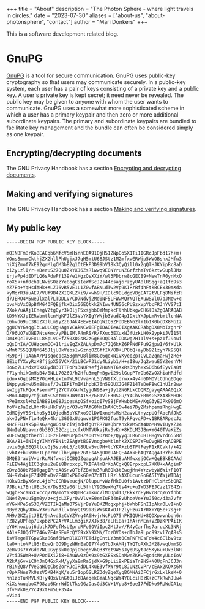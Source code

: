 +++
title = "About"
description = "The Photon Sphere - where light travels in circles."
date = "2023-07-30"
aliases = ["about-us", "about-photonsphere", "contact"]
author = "Mari Donkers"
+++

This is a software development related blog.

# GnuPG

[GnuPG](https://gnupg.org/) is a tool for secure communication. GnuPG uses public-key cryptography so that users may communicate securely. In a public-key system, each user has a pair of keys consisting of a private key and a public key. A user's private key is kept secret; it need never be revealed. The public key may be given to anyone with whom the user wants to communicate. GnuPG uses a somewhat more sophisticated scheme in which a user has a primary keypair and then zero or more additional subordinate keypairs. The primary and subordinate keypairs are bundled to facilitate key management and the bundle can often be considered simply as one keypair.

## Encrypting/decrypting documents

The GNU Privacy Handbook has a section [Encrypting and decrypting documents](https://www.gnupg.org/gph/en/manual/x110.html).

## Making and verifying signatures

The GNU Privacy Handbook has a section [Making and verifying signatures](https://www.gnupg.org/gph/en/manual/x135.html).

## My public key

``` bash
-----BEGIN PGP PUBLIC KEY BLOCK-----

mQINBFmBrKoBEACqb6MfcV5mHsnnE0A91DjH512NpOo5X1Ti1IGRcJpFbd17h+m+
YOns8mmmCkthjZX2hllPhUgjxJ7qH5mtU68JStz1M2mfxwERWjp5WVOBshxJMfw3
hiXjZmof7kE92qrMlgCM3bB2g1OtEkP3D99bV18k3QyQill0x2gQlHJKYipRc8aD
ci2yLzlI/r++DeruS27Qu0ZkYXJ6ZsRlwwq9E0NYruNZGrfzhmTv6kztwGuplJMz
irjwPp4dEDYLQ6sAdwPf139/e1HgzQsXXiY/wl3PDbrw8cGEC89+NewTnR0ynMxO
roX5k+nf0ch1LNviSOzzYe8ogCsIeWfScJ2s44csaj6rzgyUA8lHSqg+aQ1fo9s3
eZ7Eo+YqHsdAHk+XLZJ6vR5VE1L1Z0wfABNLdTw2Vp9KIRrBf4hFtkBCEx30mXda
kyMqrR3auAE7/VUf9B4ZXIQKLZ+i9/xwh9H/IDlc9BLdgqVBgEAT2tVLFq8NsfzR
d7JERO4M5weJlxal7LTDDLV/CD7Ndvj2Md0NF5LFWwMQrNQTEXuwSVlU7pJNow+c
bvsMoVxCBpBfMG4OFQEjfk+Dix56EQtkkZNIwv4UN56cPUSzxVpYbcFRJnYVS7tI
7Xok/uAAj1CnegVZtg0yr3kOljP5xsjbbOYMmpkcFlhhUbkgwCH6lDs2gQARAQAB
tD9NYXJpIERvbmtlcnMgKFJlZ3VsYXIgYWNjb3VudC4pIDxtYXJpLmRvbmtlcnNA
cGhvdG9uc3BoZXJlLm9yZz6JAk4EEwEIADgWIQSZFdDEBN62lY1b1K0bgDX8MbIz
ggUCWYGsqgIbLwULCQgHAgYVCAkKCwIEFgIDAQIeAQIXgAAKCRAbgDX8MbIzgnrP
D/96UO7eDNE7NteKmc/yPBLEMlR4mRS/R/FXuc3EXuxNJfUzkLH0x2ypkiJVI15l
Dm4KQcI0vExLL8SpLvOEfZ50XDGsR2zGg60OQD3AlODKwg2H11lV+s+pz1fJ9owi
bQsDhIA/CUHzcemOC+1lrivEqZxZALNpDm7c7JQ6kKZ6PPNdFFu92jpwI/6fxUlk
wMmtP55QQUQM645J1jU8kVebs1wGznqOZGffIX/8B+LP8bQ+ayDb9Z1zyh7k95Ql
RS9pPjT9Aa6A/PIsqocpcX58gmMU8lim8Gc6qexNiVKyeoZpTCvLaZqnaFwjzRe+
8E1gfYXvyRzK8fjjpX56VCX/21LBCwP31dy4Liyb1/H+sI8u/Jg2wauE5Y2esnYN
BoGq7LLMdxV0kX8ydB30TTPoPs3NUPKefj2HuNKT6KxRs3hyh+xSD6b6fEyvEa8t
F71ynhikGmHsB4/8NLL70269/h2Hfu3mqPnBgwi29slGupPTrOb6ZvOXhiaHRdfd
idnxkOgbsMXE7Oq+HLextnfWL9bVvaHnL5gVN9fXldrwxx4y4n6DMOVlCdhg6Dqe
iWppyuGnwU5m88asf/JwIEFi7mIM1hpbK76n59QUXJG4FZ14TeDeFBwC1hU1r2ww
swIgjTkFQocFsermPTj2YCfVXAnWIyjdN9Ba+j9y1ZNGRLkCDQRZgayqARAA0QiX
SMnTJNQTyrtjCutSCSdtmx3JW9o415R/G81VlE30SGu/Y4ChVFRmsGSzXA3kMHOR
hPeImxsl+hz0AB891e08JioesApOSfxoigI7ySBjFWHwbbME+/KgG3yEJPk906mO
foV+zJa0zL0hrR+uHkPsVjo/O3wb7AfG0MmIhAKCt5w4ei7DyZMshpemzRhgHwgE
EdMQjyV5S+Lho5y31Qjedh5pYKPxo9GlDWIxnqMsMsH2avvLtnyzpUQfAbcRfJkS
akvJyPNxflo4eQkx4knL3G00xUdqwvY1PGPK82fusT9ykPqvqPD+v1BR8ARpecJz
kHcEFuJsk5pBs6/MgWOosFci9jmdHfgOYRR7WKQbrXnxkWMSdA4DoMH9vIUyXZJ4
9NmIebNpavxr0b3EOl52CzgLzcfxUMTVUkajRv3vKn+8KDLM3JBn+Y640TVaKiZs
xUFOwQqotherblJDEz8leHMuPpdHZsO0Y9DzBo+/Qyyq3LR6nUHIH8gVvrd655Bd
BKA/81+6NI4gYIMhYFBN1tZSAgWtBGEVnqgbeMtlnhk2XCSPJWFuQvgHSrqAOBPE
uviv6gk6EQ3ltcvGj5suvbL5/zt8ULw5vd7H+lcYKA+zbSTPlFeyF1xRCvkf/k42
LvhAY+bUk9mBILpermcLlhHympE2GtEsA5gOOqUAEQEAAYkEbAQYAQgAIBYhBJkV
0MQE3raVjVvUrRuANfwxsjOCBQJZgayqAhsuAkAJEBuANfwxsjOCwXQgBBkBCAAd
FiEEW4Aj1IC3qkau2u8i8BrpxcpL7KIFAlmBrKoACgkQ8BrpxcpL7KKU+xAAgimP
zDvz88Ob75QTgagIPrdA8SnvQTbfZBxHu3RuR8Qk3tEwqjMn4W+zwbyW6Wi+F10T
5N+9Yb4+jF74KMhxDvZE4U3xP60kG0eOZdATLLRzlNAXDUcunSoGA5IYAWjWTDAj
HOkvDzByX6vzL4jbPtCERDVeucjN/QlupuMvWzfMkBU0fs1AvtzDFHClsMzSbQRZ
7JBuki7EnlUEc3cY/DsB32a0GfbL5fhlY9DBexMq7ls4+u+uIWD3PEJCzz1764Zn
wQgbFScaNxCxccq77B/moYYS8Q0Rc7mkuc7lMODpd13/Rkx7dEyHvr8rqY6YfhbC
DNe4ZyeUu5gm0y/z+cjcLXFyrOwVlv+E0emIuF34nEvUhoeVe+YuJ50c/d3a7vfr
mYGxKPe5e53D/VZOTIkQaMaO7SVjrBsYuDKZMcgxphj+bWhbFSnI1pAkr0LvI+nQ
0Byd2Qhy9DowY3ru7wRdllx1nyQI99a8iWWsKAxOJF2lyHzu7ArRX+YQ5c+7sg+F
AH9/2KZgjtJBI/9nAvd3zCVYZVrg4A6HvjrWcPLO75hPKIQUHd+8QDXpwvnbgh6n
FZ8ZyUPFep7UxpbzPC2ArVALLm3giK7XJx38/eLHiBa+1hA+nMEn+VZDzKPPAiIK
eY0KnoxLuj6dbtk7DFefMsUZpruRFo6OViIpc2MtJw//R4yCarfhs7arucXL3NRj
XA1+FJ0Qd7YZ46vZE4aSEuRcQYG9xXN9XMN/TdzDVDs+dIbJa9Lpc99zvl7qA8sS
isVTegeTTGpVSkz86nf6MwnDlXGR7ETdJgGntLY3mt0CmPKFMGsFoW4c6Elbv9tz
laO+ntoNPtQ5rEqwQrGO9DgzNHrEaOI7Y4v6TbJkAM4jTYQToAXkJM28/wqUmmSG
2eHV9s7XYGd07NLUGypsk0eOpjObeg6VhQ33Yqt9W5sJyqUSytJc5Ky6u+Ux3lWR
V7tiJ5WmR+U/POdIXi2i8+0AuWw0zOK9x9bGXESxSDaMweZKKwFqo4sMsyULoIoV
A2kAj6vxiCOhJmQ4GxRxM/yyXa8mRaGjdX+G9pLii9xPEiaTn9NS+N0UgFnJ6J3n
rB1NZQ8/fVeGaHOpCbsZorRJcIRdDL4kuE3vfXWr9tL8JUNzCvPr/cEAx2KOXs6M
r0pXFWns7k0szV5KB4KgK/eu5r1opGSLRZ3dyZgeXyqBGMNAiDFCjrGxLxlkeK+0
hn1zpTuKMVLKB+y4QxVlnGt0iJbDAeqek8YaLNqcWY4Y8LciH8zK+zC7kRwhJUw4
KiXskwuqboXP98zo6KrrWdDtTksGGzOasGd3CV+1Vpb8+SoeI7FdDko9RUWdOA1q
3fvM7k0B/Yc49xtFm5L+354=
=Via4
-----END PGP PUBLIC KEY BLOCK-----
```

